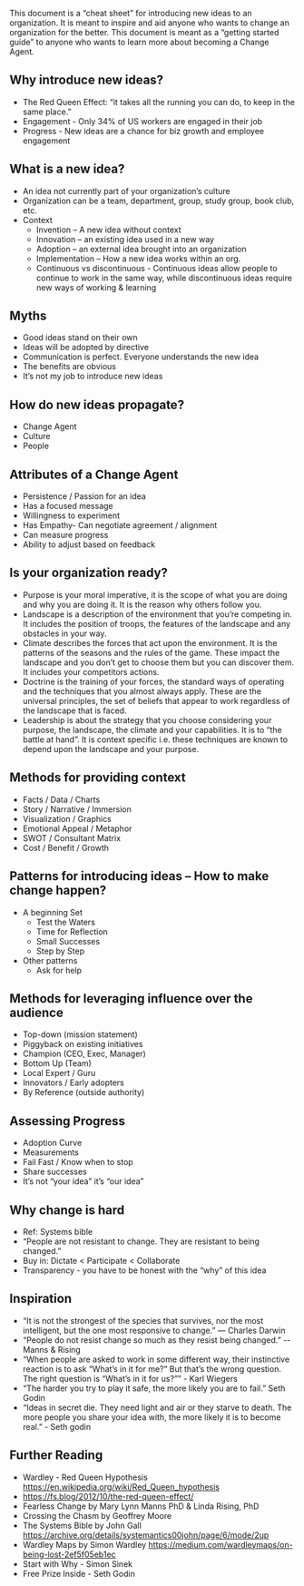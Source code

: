 This document is a “cheat sheet” for introducing new ideas to an organization. It is meant to inspire and aid anyone who wants to change an organization for the better.  This document is meant as a “getting started guide” to anyone who wants to learn more about becoming a Change Agent.

Why introduce new ideas?
------------------------
* The Red Queen Effect: “it takes all the running you can do, to keep in the same place.”
* Engagement - Only 34% of US workers are engaged in their job
* Progress - New ideas are a chance for biz growth and employee engagement

What is a new idea?
------------------------
* An idea not currently part of your organization’s culture
* Organization can be a team, department, group, study group, book club, etc.
* Context
   * Invention – A new idea without context
   * Innovation – an existing idea used in a new way
   * Adoption – an external idea brought into an organization
   * Implementation – How a new idea works within an org.
   * Continuous vs discontinuous - Continuous ideas allow people to continue to work in the same way, while discontinuous ideas require new ways of working & learning

Myths
------------------------
* Good ideas stand on their own
* Ideas will be adopted by directive
* Communication is perfect. Everyone understands the new idea
* The benefits are obvious
* It’s not my job to introduce new ideas

How do new ideas propagate?
------------------------
* Change Agent
* Culture
* People

Attributes of a Change Agent
------------------------
* Persistence / Passion for an idea
* Has a focused message
* Willingness to experiment
* Has Empathy- Can negotiate agreement / alignment
* Can measure progress
* Ability to adjust based on feedback

Is your organization ready?
------------------------
* Purpose is your moral imperative, it is the scope of what you are doing and why you are doing it. It is the reason why others follow you.
* Landscape is a description of the environment that you’re competing in. It includes the position of troops, the features of the landscape and any obstacles in your way.
* Climate describes the forces that act upon the environment. It is the patterns of the seasons and the rules of the game. These impact the landscape and you don’t get to choose them but you can discover them. It includes your competitors actions.
* Doctrine is the training of your forces, the standard ways of operating and the techniques that you almost always apply. These are the universal principles, the set of beliefs that appear to work regardless of the landscape that is faced.
* Leadership is about the strategy that you choose considering your purpose, the landscape, the climate and your capabilities. It is to “the battle at hand”. It is context specific i.e. these techniques are known to depend upon the landscape and your purpose.

Methods for providing context
------------------------
* Facts / Data / Charts
* Story / Narrative / Immersion
* Visualization / Graphics
* Emotional Appeal / Metaphor
* SWOT / Consultant Matrix
* Cost / Benefit / Growth

Patterns for introducing ideas – How to make change happen?
------------------------

* A beginning Set
  * Test the Waters
  * Time for Reflection
  * Small Successes
  * Step by Step
* Other patterns
  *  Ask for help

Methods for leveraging influence over the audience
------------------------
* Top-down (mission statement)
* Piggyback on existing initiatives
* Champion (CEO, Exec, Manager)
* Bottom Up (Team)
* Local Expert / Guru
* Innovators / Early adopters
* By Reference (outside authority)

Assessing Progress
------------------------
* Adoption Curve
* Measurements
* Fail Fast / Know when to stop
* Share successes
* It’s not “your idea” it’s “our idea”

Why change is hard
------------------------
* Ref: Systems bible
* “People are not resistant to change. They are resistant to being changed.”
* Buy in: Dictate < Participate < Collaborate
* Transparency - you have to be honest with the “why” of this idea

Inspiration
------------------------
* “It is not the strongest of the species that survives, nor the most intelligent, but the one most responsive to change.”  — Charles Darwin
* “People do not resist change so much as they resist being changed.” -- Manns & Rising
* “When people are asked to work in some different way, their instinctive reaction is to ask “What’s in it for me?” But that’s the wrong question. The right question is “What’s in it for us?”” - Karl Wiegers
* “The harder you try to play it safe, the more likely you are to fail.” Seth Godin
* “Ideas in secret die. They need light and air or they starve to death. The more people you share your idea with, the more likely it is to become real.” - Seth godin 

Further Reading
------------------------
* Wardley - Red Queen Hypothesis https://en.wikipedia.org/wiki/Red_Queen_hypothesis
* https://fs.blog/2012/10/the-red-queen-effect/
* Fearless Change by Mary Lynn Manns PhD & Linda Rising, PhD
* Crossing the Chasm by Geoffrey Moore
* The Systems Bible by John Gall https://archive.org/details/systemantics00john/page/6/mode/2up
* Wardley Maps by Simon Wardley https://medium.com/wardleymaps/on-being-lost-2ef5f05eb1ec
* Start with Why - Simon Sinek
* Free Prize Inside - Seth Godin
